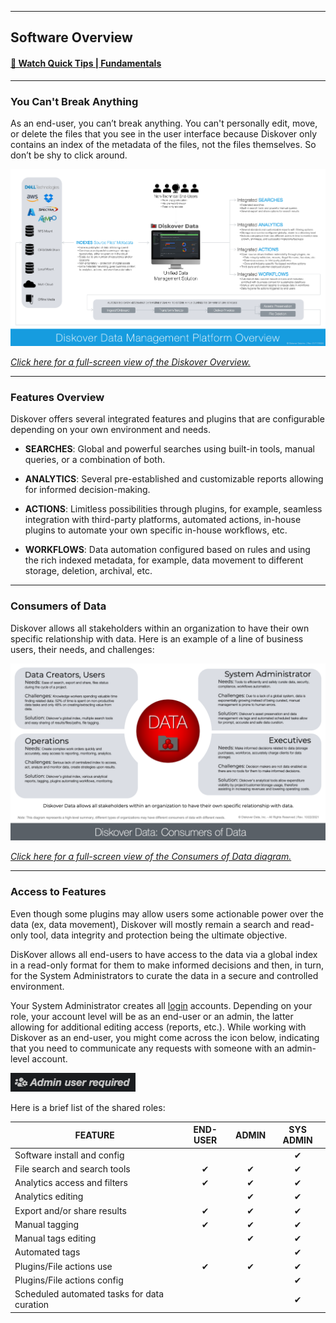 ___
<a id="software_overview"></a>
## Software Overview

#### [🍿 Watch Quick Tips | Fundamentals](https://vimeo.com/766235515)
___

### You Can't Break Anything

As an end-user, you can’t break anything. You can't personally edit, move, or delete the files that you see in the user interface because Diskover only contains an index of the metadata of the files, not the files themselves. So don’t be shy to click around.

![Image: Architecture Overview](images/diagram_diskover_overview_with_dell_2024011701.png)

_[Click here for a full-screen view of the Diskover Overview.](images/diagram_diskover_overview_with_dell_2024011701.png)_

___
### Features Overview

Diskover offers several integrated features and plugins that are configurable depending on your own environment and needs.

- **SEARCHES**: Global and powerful searches using built-in tools, manual queries, or a combination of both.

- **ANALYTICS**: Several pre-established and customizable reports allowing for informed decision-making.

- **ACTIONS**: Limitless possibilities through plugins, for example, seamless integration with third-party platforms, automated actions, in-house plugins to automate your own specific in-house workflows, etc.

- **WORKFLOWS**: Data automation configured based on rules and using the rich indexed metadata, for example, data movement to different storage, deletion, archival, etc.

<p id="consumers_of_data"></p>

___
### Consumers of Data

Diskover allows all stakeholders within an organization to have their own specific relationship with data. Here is an example of a line of business users, their needs, and challenges:

![Image: Consumers of Data Diagram](images/diagram_diskover_consumers_of_data_2023021401.png)

_[Click here for a full-screen view of the Consumers of Data diagram.](images/diagram_diskover_consumers_of_data_2023021401.png)_

___
### Access to Features

Even though some plugins may allow users some actionable power over the data (ex, data movement), Diskover will mostly remain a search and read-only tool, data integrity and protection being the ultimate objective.

DisKover allows all end-users to have access to the data via a global index in a read-only format for them to make informed decisions and then, in turn, for the System Administrators to curate the data in a secure and controlled environment.

Your System Administrator creates all [login](#login) accounts. Depending on your role, your account level will be as an end-user or an admin, the latter allowing for additional editing access (reports, etc.). While working with Diskover as an end-user, you might come across the icon below, indicating that you need to communicate any requests with someone with an admin-level account.

<img src="images/image_admin_user_required.png" width="200">

Here is a brief list of the shared roles:

| FEATURE | END-USER | ADMIN | SYS ADMIN |
| --- | :---: | :---: | :---: |
| Software install and config | | | ✔ |
| File search and search tools | ✔ | ✔ | ✔ |
| Analytics access and filters | ✔ | ✔ | ✔ |
| Analytics editing | | ✔ | ✔ |
| Export and/or share results | ✔ | ✔ | ✔ |
| Manual tagging | ✔ | ✔ | ✔ |
| Manual tags editing | | ✔ | ✔ |
| Automated tags | | | ✔ |
| Plugins/File actions use | ✔ | ✔ | ✔ |
| Plugins/File actions config | | | ✔ |
| Scheduled automated tasks for data curation | | | ✔ |
